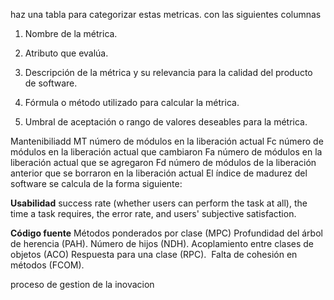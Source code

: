 
haz una tabla para categorizar estas metricas.  con las siguientes columnas

1. Nombre de la métrica.
    
2. Atributo que evalúa.
    
3. Descripción de la métrica y su relevancia para la calidad del producto de software.
    
4. Fórmula o método utilizado para calcular la métrica.
    
5. Umbral de aceptación o rango de valores deseables para la métrica.


Mantenibiliadd
MT número de módulos en la liberación actual 
Fc número de módulos en la liberación actual que cambiaron
Fa número de módulos en la liberación actual que se agregaron 
Fd número de módulos de la liberación anterior que se borraron en la liberación actual
El índice de madurez del software se calcula de la forma siguiente:

**Usabilidad**
success rate (whether users can perform the task at all),
the time a task requires,
the error rate, and
users' subjective satisfaction.

**Código fuente**
Métodos ponderados por clase (MPC)
Profundidad del árbol de herencia (PAH).
Número de hijos (NDH).
Acoplamiento entre clases de objetos (ACO)
Respuesta para una clase (RPC). 
Falta de cohesión en métodos (FCOM).



proceso de gestion de la inovacion 
